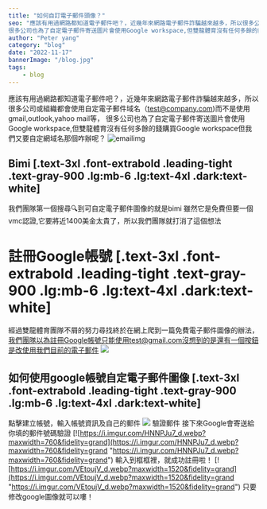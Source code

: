 ```yaml
---
title: "如何自訂電子郵件頭像？"
seo: "應該有用過網路都知道電子郵件吧？，近幾年來網路電子郵件詐騙越來越多，所以很多公司或組織都會使用自定電子郵件域名（test@company.com)而不是使用gmail,outlook,yahoo mail等，
很多公司也為了自定電子郵件寄送圖片會使用Google workspace,但雙龍體育沒有任何多餘的錢購買Google workspace但我們又要自定網域名那個咋辦呢？"
author: "Peter yang"
category: "blog"
date: "2022-11-17"
bannerImage: "/blog.jpg"
tags:
    - blog
---
```

應該有用過網路都知道電子郵件吧？，近幾年來網路電子郵件詐騙越來越多，所以很多公司或組織都會使用自定電子郵件域名（test@company.com)而不是使用gmail,outlook,yahoo mail等，
很多公司也為了自定電子郵件寄送圖片會使用Google workspace,但雙龍體育沒有任何多餘的錢購買Google workspace但我們又要自定網域名那個咋辦呢？
![emailimg](https://i.imgur.com/Azpc1bp_d.webp?maxwidth=1520&fidelity=grand)
<!--truncate-->
## Bimi [.text-3xl .font-extrabold .leading-tight .text-gray-900 .lg:mb-6 .lg:text-4xl .dark:text-white]
我們團隊第一個搜尋🔍到可自定電子郵件圖像的就是bimi
雖然它是免費但要一個vmc認證,它要將近1400美金太貴了，所以我們團隊就打消了這個想法
# 註冊Google帳號 [.text-3xl .font-extrabold .leading-tight .text-gray-900 .lg:mb-6 .lg:text-4xl .dark:text-white]
經過雙龍體育團隊不屑的努力尋找終於在網上爬到一篇免費電子郵件圖像的辦法，
我們團隊以為註冊Google帳號只能使用test@gmail.com沒想到的是還有一個按鈕是改使用我們目前的電子郵件
[![](https://i.imgur.com/5cZgSyT_d.webp?maxwidth=1520&fidelity=grand)](http://https://i.imgur.com/5cZgSyT_d.webp?maxwidth=1520&fidelity=grand)
## 如何使用google帳號自定電子郵件圖像 [.text-3xl .font-extrabold .leading-tight .text-gray-900 .lg:mb-6 .lg:text-4xl .dark:text-white]
點擊建立帳號，輸入帳號資訊及自己的郵件
[![](https://i.imgur.com/GecDvkj_d.webp?maxwidth=1520&fidelity=grand)](https://i.imgur.com/GecDvkj_d.webp?maxwidth=1520&fidelity=grand)
驗證郵件
接下來Google會寄送給你填的郵件號碼驗證
[![https://i.imgur.com/HNNPJu7_d.webp?maxwidth=760&fidelity=grand](https://i.imgur.com/HNNPJu7_d.webp?maxwidth=760&fidelity=grand "https://i.imgur.com/HNNPJu7_d.webp?maxwidth=760&fidelity=grand")
輸入到框框裡，就成功註冊啦！
[![https://i.imgur.com/VEtoujV_d.webp?maxwidth=1520&fidelity=grand](https://i.imgur.com/VEtoujV_d.webp?maxwidth=1520&fidelity=grand "https://i.imgur.com/VEtoujV_d.webp?maxwidth=1520&fidelity=grand")
只要修改google圖像就可以嘍！

